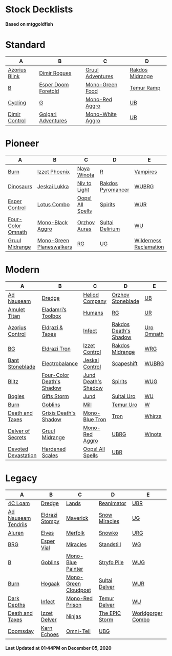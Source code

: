 # Stock Decklists
#### Based on mtggoldfish


# Standard

|                              A                               |                                    B                                     |                                 C                                  |                                D                                 |
|--------------------------------------------------------------|--------------------------------------------------------------------------|--------------------------------------------------------------------|------------------------------------------------------------------|
|[Azorius Blink](./mtggoldfish/Standard/decks/Azorius_Blink.md)|[Dimir Rogues](./mtggoldfish/Standard/decks/Dimir_Rogues.md)              |[Gruul Adventures](./mtggoldfish/Standard/decks/Gruul_Adventures.md)|[Rakdos Midrange](./mtggoldfish/Standard/decks/Rakdos_Midrange.md)|
|[B](./mtggoldfish/Standard/decks/B.md)                        |[Esper Doom Foretold](./mtggoldfish/Standard/decks/Esper_Doom_Foretold.md)|[Mono-Green Food](./mtggoldfish/Standard/decks/Mono-Green_Food.md)  |[Temur Ramp](./mtggoldfish/Standard/decks/Temur_Ramp.md)          |
|[Cycling](./mtggoldfish/Standard/decks/Cycling.md)            |[G](./mtggoldfish/Standard/decks/G.md)                                    |[Mono-Red Aggro](./mtggoldfish/Standard/decks/Mono-Red_Aggro.md)    |[UB](./mtggoldfish/Standard/decks/UB.md)                          |
|[Dimir Control](./mtggoldfish/Standard/decks/Dimir_Control.md)|[Golgari Adventures](./mtggoldfish/Standard/decks/Golgari_Adventures.md)  |[Mono-White Aggro](./mtggoldfish/Standard/decks/Mono-White_Aggro.md)|[UR](./mtggoldfish/Standard/decks/UR.md)                          |


# Pioneer

|                                  A                                  |                                         B                                         |                                 C                                 |                                  D                                  |                                       E                                       |
|---------------------------------------------------------------------|-----------------------------------------------------------------------------------|-------------------------------------------------------------------|---------------------------------------------------------------------|-------------------------------------------------------------------------------|
|[Burn](./mtggoldfish/Pioneer/decks/Burn.md)                          |[Izzet Phoenix](./mtggoldfish/Pioneer/decks/Izzet_Phoenix.md)                      |[Naya Winota](./mtggoldfish/Pioneer/decks/Naya_Winota.md)          |[R](./mtggoldfish/Pioneer/decks/R.md)                                |[Vampires](./mtggoldfish/Pioneer/decks/Vampires.md)                            |
|[Dinosaurs](./mtggoldfish/Pioneer/decks/Dinosaurs.md)                |[Jeskai Lukka](./mtggoldfish/Pioneer/decks/Jeskai_Lukka.md)                        |[Niv to Light](./mtggoldfish/Pioneer/decks/Niv_to_Light.md)        |[Rakdos Pyromancer](./mtggoldfish/Pioneer/decks/Rakdos_Pyromancer.md)|[WUBRG](./mtggoldfish/Pioneer/decks/WUBRG.md)                                  |
|[Esper Control](./mtggoldfish/Pioneer/decks/Esper_Control.md)        |[Lotus Combo](./mtggoldfish/Pioneer/decks/Lotus_Combo.md)                          |[Oops! All Spells](./mtggoldfish/Pioneer/decks/Oops!_All_Spells.md)|[Spirits](./mtggoldfish/Pioneer/decks/Spirits.md)                    |[WUR](./mtggoldfish/Pioneer/decks/WUR.md)                                      |
|[Four-Color Omnath](./mtggoldfish/Pioneer/decks/Four-Color_Omnath.md)|[Mono-Black Aggro](./mtggoldfish/Pioneer/decks/Mono-Black_Aggro.md)                |[Orzhov Auras](./mtggoldfish/Pioneer/decks/Orzhov_Auras.md)        |[Sultai Delirium](./mtggoldfish/Pioneer/decks/Sultai_Delirium.md)    |[WU](./mtggoldfish/Pioneer/decks/WU.md)                                        |
|[Gruul Midrange](./mtggoldfish/Pioneer/decks/Gruul_Midrange.md)      |[Mono-Green Planeswalkers](./mtggoldfish/Pioneer/decks/Mono-Green_Planeswalkers.md)|[RG](./mtggoldfish/Pioneer/decks/RG.md)                            |[UG](./mtggoldfish/Pioneer/decks/UG.md)                              |[Wilderness Reclamation](./mtggoldfish/Pioneer/decks/Wilderness_Reclamation.md)|


# Modern

|                                   A                                    |                                         B                                          |                                   C                                    |                                     D                                      |                          E                           |
|------------------------------------------------------------------------|------------------------------------------------------------------------------------|------------------------------------------------------------------------|----------------------------------------------------------------------------|------------------------------------------------------|
|[Ad Nauseam](./mtggoldfish/Modern/decks/Ad_Nauseam.md)                  |[Dredge](./mtggoldfish/Modern/decks/Dredge.md)                                      |[Heliod Company](./mtggoldfish/Modern/decks/Heliod_Company.md)          |[Orzhov Stoneblade](./mtggoldfish/Modern/decks/Orzhov_Stoneblade.md)        |[UB](./mtggoldfish/Modern/decks/UB.md)                |
|[Amulet Titan](./mtggoldfish/Modern/decks/Amulet_Titan.md)              |[Eladamri’s Toolbox](./mtggoldfish/Modern/decks/Eladamri’s_Toolbox.md)              |[Humans](./mtggoldfish/Modern/decks/Humans.md)                          |[RG](./mtggoldfish/Modern/decks/RG.md)                                      |[UR](./mtggoldfish/Modern/decks/UR.md)                |
|[Azorius Control](./mtggoldfish/Modern/decks/Azorius_Control.md)        |[Eldrazi & Taxes](./mtggoldfish/Modern/decks/Eldrazi_&_Taxes.md)                    |[Infect](./mtggoldfish/Modern/decks/Infect.md)                          |[Rakdos Death's Shadow](./mtggoldfish/Modern/decks/Rakdos_Death's_Shadow.md)|[Uro Omnath](./mtggoldfish/Modern/decks/Uro_Omnath.md)|
|[BG](./mtggoldfish/Modern/decks/BG.md)                                  |[Eldrazi Tron](./mtggoldfish/Modern/decks/Eldrazi_Tron.md)                          |[Izzet Control](./mtggoldfish/Modern/decks/Izzet_Control.md)            |[Rakdos Midrange](./mtggoldfish/Modern/decks/Rakdos_Midrange.md)            |[WRG](./mtggoldfish/Modern/decks/WRG.md)              |
|[Bant Stoneblade](./mtggoldfish/Modern/decks/Bant_Stoneblade.md)        |[Electrobalance](./mtggoldfish/Modern/decks/Electrobalance.md)                      |[Jeskai Control](./mtggoldfish/Modern/decks/Jeskai_Control.md)          |[Scapeshift](./mtggoldfish/Modern/decks/Scapeshift.md)                      |[WUBRG](./mtggoldfish/Modern/decks/WUBRG.md)          |
|[Blitz](./mtggoldfish/Modern/decks/Blitz.md)                            |[Four-Color Death's Shadow](./mtggoldfish/Modern/decks/Four-Color_Death's_Shadow.md)|[Jund Death's Shadow](./mtggoldfish/Modern/decks/Jund_Death's_Shadow.md)|[Spirits](./mtggoldfish/Modern/decks/Spirits.md)                            |[WUG](./mtggoldfish/Modern/decks/WUG.md)              |
|[Bogles](./mtggoldfish/Modern/decks/Bogles.md)                          |[Gifts Storm](./mtggoldfish/Modern/decks/Gifts_Storm.md)                            |[Jund](./mtggoldfish/Modern/decks/Jund.md)                              |[Sultai Uro](./mtggoldfish/Modern/decks/Sultai_Uro.md)                      |[WU](./mtggoldfish/Modern/decks/WU.md)                |
|[Burn](./mtggoldfish/Modern/decks/Burn.md)                              |[Goblins](./mtggoldfish/Modern/decks/Goblins.md)                                    |[Mill](./mtggoldfish/Modern/decks/Mill.md)                              |[Temur Uro](./mtggoldfish/Modern/decks/Temur_Uro.md)                        |[W](./mtggoldfish/Modern/decks/W.md)                  |
|[Death and Taxes](./mtggoldfish/Modern/decks/Death_and_Taxes.md)        |[Grixis Death's Shadow](./mtggoldfish/Modern/decks/Grixis_Death's_Shadow.md)        |[Mono-Blue Tron](./mtggoldfish/Modern/decks/Mono-Blue_Tron.md)          |[Tron](./mtggoldfish/Modern/decks/Tron.md)                                  |[Whirza](./mtggoldfish/Modern/decks/Whirza.md)        |
|[Delver of Secrets](./mtggoldfish/Modern/decks/Delver_of_Secrets.md)    |[Gruul Midrange](./mtggoldfish/Modern/decks/Gruul_Midrange.md)                      |[Mono-Red Aggro](./mtggoldfish/Modern/decks/Mono-Red_Aggro.md)          |[UBRG](./mtggoldfish/Modern/decks/UBRG.md)                                  |[Winota](./mtggoldfish/Modern/decks/Winota.md)        |
|[Devoted Devastation](./mtggoldfish/Modern/decks/Devoted_Devastation.md)|[Hardened Scales](./mtggoldfish/Modern/decks/Hardened_Scales.md)                    |[Oops! All Spells](./mtggoldfish/Modern/decks/Oops!_All_Spells.md)      |[UBR](./mtggoldfish/Modern/decks/UBR.md)                                    |                                                      |


# Legacy

|                                   A                                    |                              B                               |                                    C                                     |                              D                               |                                 E                                  |
|------------------------------------------------------------------------|--------------------------------------------------------------|--------------------------------------------------------------------------|--------------------------------------------------------------|--------------------------------------------------------------------|
|[4C Loam](./mtggoldfish/Legacy/decks/4C_Loam.md)                        |[Dredge](./mtggoldfish/Legacy/decks/Dredge.md)                |[Lands](./mtggoldfish/Legacy/decks/Lands.md)                              |[Reanimator](./mtggoldfish/Legacy/decks/Reanimator.md)        |[UBR](./mtggoldfish/Legacy/decks/UBR.md)                            |
|[Ad Nauseam Tendrils](./mtggoldfish/Legacy/decks/Ad_Nauseam_Tendrils.md)|[Eldrazi Stompy](./mtggoldfish/Legacy/decks/Eldrazi_Stompy.md)|[Maverick](./mtggoldfish/Legacy/decks/Maverick.md)                        |[Snow Miracles](./mtggoldfish/Legacy/decks/Snow_Miracles.md)  |[UG](./mtggoldfish/Legacy/decks/UG.md)                              |
|[Aluren](./mtggoldfish/Legacy/decks/Aluren.md)                          |[Elves](./mtggoldfish/Legacy/decks/Elves.md)                  |[Merfolk](./mtggoldfish/Legacy/decks/Merfolk.md)                          |[Snowko](./mtggoldfish/Legacy/decks/Snowko.md)                |[URG](./mtggoldfish/Legacy/decks/URG.md)                            |
|[BRG](./mtggoldfish/Legacy/decks/BRG.md)                                |[Esper Vial](./mtggoldfish/Legacy/decks/Esper_Vial.md)        |[Miracles](./mtggoldfish/Legacy/decks/Miracles.md)                        |[Standstill](./mtggoldfish/Legacy/decks/Standstill.md)        |[WG](./mtggoldfish/Legacy/decks/WG.md)                              |
|[B](./mtggoldfish/Legacy/decks/B.md)                                    |[Goblins](./mtggoldfish/Legacy/decks/Goblins.md)              |[Mono-Blue Painter](./mtggoldfish/Legacy/decks/Mono-Blue_Painter.md)      |[Stryfo Pile](./mtggoldfish/Legacy/decks/Stryfo_Pile.md)      |[WUG](./mtggoldfish/Legacy/decks/WUG.md)                            |
|[Burn](./mtggoldfish/Legacy/decks/Burn.md)                              |[Hogaak](./mtggoldfish/Legacy/decks/Hogaak.md)                |[Mono-Green Cloudpost](./mtggoldfish/Legacy/decks/Mono-Green_Cloudpost.md)|[Sultai Delver](./mtggoldfish/Legacy/decks/Sultai_Delver.md)  |[WUR](./mtggoldfish/Legacy/decks/WUR.md)                            |
|[Dark Depths](./mtggoldfish/Legacy/decks/Dark_Depths.md)                |[Infect](./mtggoldfish/Legacy/decks/Infect.md)                |[Mono-Red Prison](./mtggoldfish/Legacy/decks/Mono-Red_Prison.md)          |[Temur Delver](./mtggoldfish/Legacy/decks/Temur_Delver.md)    |[WU](./mtggoldfish/Legacy/decks/WU.md)                              |
|[Death and Taxes](./mtggoldfish/Legacy/decks/Death_and_Taxes.md)        |[Izzet Delver](./mtggoldfish/Legacy/decks/Izzet_Delver.md)    |[Ninjas](./mtggoldfish/Legacy/decks/Ninjas.md)                            |[The EPIC Storm](./mtggoldfish/Legacy/decks/The_EPIC_Storm.md)|[Worldgorger Combo](./mtggoldfish/Legacy/decks/Worldgorger_Combo.md)|
|[Doomsday](./mtggoldfish/Legacy/decks/Doomsday.md)                      |[Karn Echoes](./mtggoldfish/Legacy/decks/Karn_Echoes.md)      |[Omni-Tell](./mtggoldfish/Legacy/decks/Omni-Tell.md)                      |[UBG](./mtggoldfish/Legacy/decks/UBG.md)                      |                                                                    |



#### Last Updated at 01:44PM on December 05, 2020